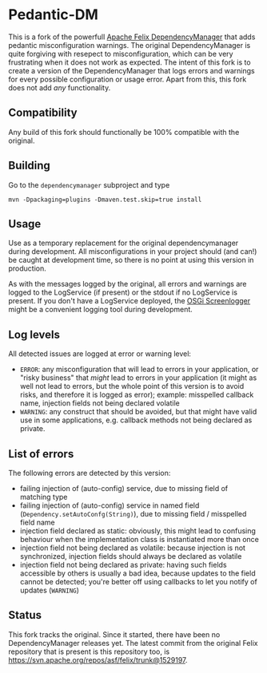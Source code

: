 # Pedantic-DM

This is a fork of the powerfull [Apache Felix DependencyManager](http://felix.apache.org/documentation/subprojects/apache-felix-dependency-manager.html) that adds pedantic misconfiguration warnings. The original DependencyManager is quite forgiving with resepect to misconfiguration, which can be very frustrating when it does not work as expected. The intent of this fork is to create a version of the DependencyManager that logs errors and warnings for every possible configuration or usage error. Apart from this, this fork does not add _any_ functionality.

## Compatibility

Any build of this fork should functionally be 100% compatible with the original.

## Building

Go to the `dependencymanager` subproject and type

    mvn -Dpackaging=plugins -Dmaven.test.skip=true install
    

## Usage

Use as a temporary replacement for the original dependencymanager during development. All misconfigurations in your project should (and can!) be caught at development time, so there is no point at using this version in production. 

As with the messages logged by the original, all errors and warnings are logged to the LogService (if present) or the stdout if no LogService is present. If you don't have a LogService deployed, the [OSGi Screenlogger](https://bitbucket.org/pjtr/osgi-screen-logger) might be a convenient logging tool during development.

## Log levels

All detected issues are logged at error or warning level:


* `ERROR`: any misconfiguration that will lead to errors in your application, or "risky business" that _might_ lead to errors in your application (it might as well not lead to errors, but the whole point of this version is to avoid risks, and therefore it is logged as error); example: misspelled callback name, injection fields not being declared volatile
* `WARNING`: any construct that should be avoided, but that might have valid use in some applications, e.g. callback methods not being declared as private.


## List of errors

The following errors are detected by this version:

* failing injection of (auto-config) service, due to missing field of matching type
* failing injection of (auto-config) service in named field (`Dependency.setAutoConfg(String)`), due to missing field / misspelled field name
* injection field declared as static: obviously, this might lead to confusing behaviour when the implementation class is instantiated more than once
* injection field not being declared as volatile: because injection is not synchronized, injection fields should always be declared as volatile
* injection field not being declared as private: having such fields accessible by others is usually a bad idea, because updates to the field cannot be detected; you're better off using callbacks to let you notify of updates (`WARNING`) 

## Status

This fork tracks the original. Since it started, there have been no DependencyManager releases yet. 
The latest commit from the original Felix repository that is present is this repository too, is
<https://svn.apache.org/repos/asf/felix/trunk@1529197>.